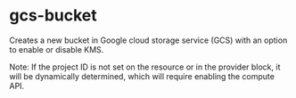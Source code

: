 # gcs-bucket

Creates a new bucket in Google cloud storage service (GCS) with an option to enable or disable KMS.

Note: If the project ID is not set on the resource or in the provider block, it will be dynamically determined, which
will require enabling the compute API.
